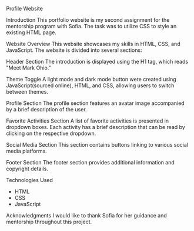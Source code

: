 Profile Website

Introduction
This portfolio website is my second assignment for the mentorship program with Sofia. The task was to utilize CSS to style an existing HTML page.

Website Overview
This website showcases my skills in HTML, CSS, and JavaScript. The website is divided into several sections:

Header Section
The introduction is displayed using the H1 tag, which reads "Meet Mark Ohio."

Theme Toggle
A light mode and dark mode button were created using JavaScript(sourced online), HTML, and CSS, allowing users to switch between themes.

Profile Section
The profile section features an avatar image accompanied by a brief description of the user.

Favorite Activities Section
A list of favorite activities is presented in dropdown boxes. Each activity has a brief description that can be read by clicking on the respective dropdown.

Social Media Section
This section contains buttons linking to various social media platforms.

Footer Section
The footer section provides additional information and copyright details.

Technologies Used
- HTML
- CSS
- JavaScript 

Acknowledgments
I would like to thank Sofia for her guidance and mentorship throughout this project.
